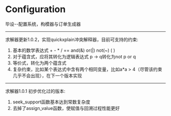 # Configuration
毕设--配置系统，构模器与订单生成器

***
求解器更新1.0.2，实现quickxplain冲突解释器，目前可支持的约束:
1. 基本的数学表达式 + - * / == and(&) or(|) not(~) ( )
2. 对于蕴含式，应将其转化为逻辑表达式 p -> q转化为not p or q
3. 等价式，转化为两个蕴含式
4. 复杂约束，比如某个表达式中含有两个相同变量，比如a*a > 4（尽管该约束几乎不会出现），在下一个版本实现

***
求解器1.0.1 初步优化过的版本:
1. seek_support函数基本达到常数复杂度
2. 去掉了assign_value函数，使赋值与回溯过程性能更好 
